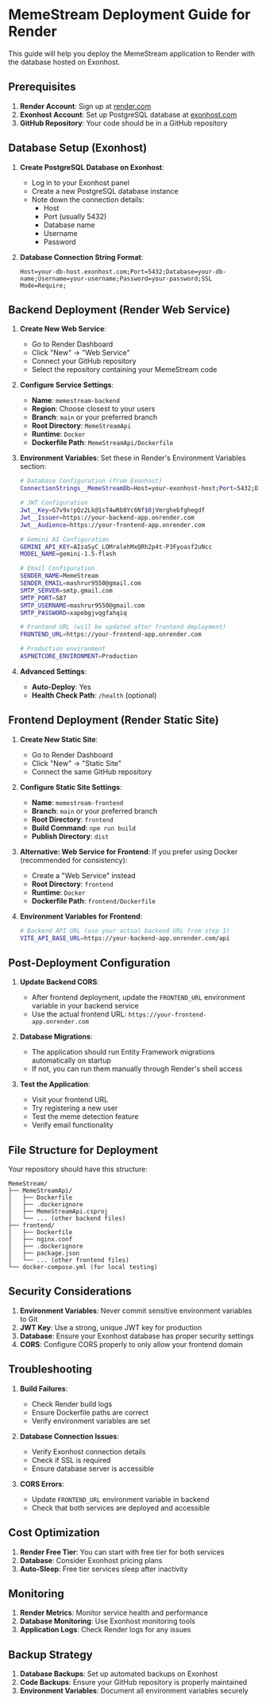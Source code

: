 # MemeStream Deployment Guide for Render

This guide will help you deploy the MemeStream application to Render with the database hosted on Exonhost.

## Prerequisites

1. **Render Account**: Sign up at [render.com](https://render.com)
2. **Exonhost Account**: Set up PostgreSQL database at [exonhost.com](https://exonhost.com)
3. **GitHub Repository**: Your code should be in a GitHub repository

## Database Setup (Exonhost)

1. **Create PostgreSQL Database on Exonhost**:

   - Log in to your Exonhost panel
   - Create a new PostgreSQL database instance
   - Note down the connection details:
     - Host
     - Port (usually 5432)
     - Database name
     - Username
     - Password

2. **Database Connection String Format**:
   ```
   Host=your-db-host.exonhost.com;Port=5432;Database=your-db-name;Username=your-username;Password=your-password;SSL Mode=Require;
   ```

## Backend Deployment (Render Web Service)

1. **Create New Web Service**:

   - Go to Render Dashboard
   - Click "New" → "Web Service"
   - Connect your GitHub repository
   - Select the repository containing your MemeStream code

2. **Configure Service Settings**:

   - **Name**: `memestream-backend`
   - **Region**: Choose closest to your users
   - **Branch**: `main` or your preferred branch
   - **Root Directory**: `MemeStreamApi`
   - **Runtime**: `Docker`
   - **Dockerfile Path**: `MemeStreamApi/Dockerfile`

3. **Environment Variables**:
   Set these in Render's Environment Variables section:

   ```bash
   # Database Configuration (from Exonhost)
   ConnectionStrings__MemeStreamDb=Host=your-exonhost-host;Port=5432;Database=your-db-name;Username=your-username;Password=your-password;SSL Mode=Require;

   # JWT Configuration
   Jwt__Key=G7v9x!pQz2Lk@1sT4wRb8Yc6Nf$0jVmrghebfghegdf
   Jwt__Issuer=https://your-backend-app.onrender.com
   Jwt__Audience=https://your-frontend-app.onrender.com

   # Gemini AI Configuration
   GEMINI_API_KEY=AIzaSyC_LOMralehMxQRh2p4t-P3Fyoasf2uNcc
   MODEL_NAME=gemini-1.5-flash

   # Email Configuration
   SENDER_NAME=MemeStream
   SENDER_EMAIL=mashrur9550@gmail.com
   SMTP_SERVER=smtp.gmail.com
   SMTP_PORT=587
   SMTP_USERNAME=mashrur9550@gmail.com
   SMTP_PASSWORD=xapebgjvqgfahqiq

   # Frontend URL (will be updated after frontend deployment)
   FRONTEND_URL=https://your-frontend-app.onrender.com

   # Production environment
   ASPNETCORE_ENVIRONMENT=Production
   ```

4. **Advanced Settings**:
   - **Auto-Deploy**: Yes
   - **Health Check Path**: `/health` (optional)

## Frontend Deployment (Render Static Site)

1. **Create New Static Site**:

   - Go to Render Dashboard
   - Click "New" → "Static Site"
   - Connect the same GitHub repository

2. **Configure Static Site Settings**:

   - **Name**: `memestream-frontend`
   - **Branch**: `main` or your preferred branch
   - **Root Directory**: `frontend`
   - **Build Command**: `npm run build`
   - **Publish Directory**: `dist`

3. **Alternative: Web Service for Frontend**:
   If you prefer using Docker (recommended for consistency):
   - Create a "Web Service" instead
   - **Root Directory**: `frontend`
   - **Runtime**: `Docker`
   - **Dockerfile Path**: `frontend/Dockerfile`
4. **Environment Variables for Frontend**:
   ```bash
   # Backend API URL (use your actual backend URL from step 1)
   VITE_API_BASE_URL=https://your-backend-app.onrender.com/api
   ```

## Post-Deployment Configuration

1. **Update Backend CORS**:

   - After frontend deployment, update the `FRONTEND_URL` environment variable in your backend service
   - Use the actual frontend URL: `https://your-frontend-app.onrender.com`

2. **Database Migrations**:

   - The application should run Entity Framework migrations automatically on startup
   - If not, you can run them manually through Render's shell access

3. **Test the Application**:
   - Visit your frontend URL
   - Try registering a new user
   - Test the meme detection feature
   - Verify email functionality

## File Structure for Deployment

Your repository should have this structure:

```
MemeStream/
├── MemeStreamApi/
│   ├── Dockerfile
│   ├── .dockerignore
│   ├── MemeStreamApi.csproj
│   └── ... (other backend files)
├── frontend/
│   ├── Dockerfile
│   ├── nginx.conf
│   ├── .dockerignore
│   ├── package.json
│   └── ... (other frontend files)
└── docker-compose.yml (for local testing)
```

## Security Considerations

1. **Environment Variables**: Never commit sensitive environment variables to Git
2. **JWT Key**: Use a strong, unique JWT key for production
3. **Database**: Ensure your Exonhost database has proper security settings
4. **CORS**: Configure CORS properly to only allow your frontend domain

## Troubleshooting

1. **Build Failures**:

   - Check Render build logs
   - Ensure Dockerfile paths are correct
   - Verify environment variables are set

2. **Database Connection Issues**:

   - Verify Exonhost connection details
   - Check if SSL is required
   - Ensure database server is accessible

3. **CORS Errors**:
   - Update `FRONTEND_URL` environment variable in backend
   - Check that both services are deployed and accessible

## Cost Optimization

1. **Render Free Tier**: You can start with free tier for both services
2. **Database**: Consider Exonhost pricing plans
3. **Auto-Sleep**: Free tier services sleep after inactivity

## Monitoring

1. **Render Metrics**: Monitor service health and performance
2. **Database Monitoring**: Use Exonhost monitoring tools
3. **Application Logs**: Check Render logs for any issues

## Backup Strategy

1. **Database Backups**: Set up automated backups on Exonhost
2. **Code Backups**: Ensure your GitHub repository is properly maintained
3. **Environment Variables**: Document all environment variables securely
